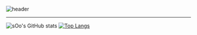 ![header](https://capsule-render.vercel.app/api?type=wave&color=auto&height=300&section=header&text=sOo%20CodeLog&fontSize=90)


-----------------------------------------------------


![sOo's GitHub stats](https://github-readme-stats.vercel.app/api?username=sOo&show_icons=true&theme=radical)
[![Top Langs](https://github-readme-stats.vercel.app/api/top-langs/?username=jong920224&layout=compact)](https://github.com/anuraghazra/github-readme-stats)

<!--
**jong920224/jong920224** is a ✨ _special_ ✨ repository because its `README.md` (this file) appears on your GitHub profile.

Here are some ideas to get you started:

- 🔭 I’m currently working on ...
- 🌱 I’m currently learning ...
- 👯 I’m looking to collaborate on ...
- 🤔 I’m looking for help with ...
- 💬 Ask me about ...
- 📫 How to reach me: ...
- 😄 Pronouns: ...
- ⚡ Fun fact: ...
-->
